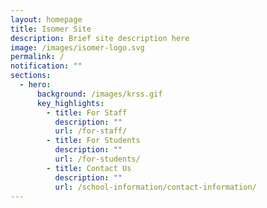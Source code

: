 ```yaml
---
layout: homepage
title: Isomer Site
description: Brief site description here
image: /images/isomer-logo.svg
permalink: /
notification: ""
sections:
  - hero:
      background: /images/krss.gif
      key_highlights:
        - title: For Staff
          description: ""
          url: /for-staff/
        - title: For Students
          description: ""
          url: /for-students/
        - title: Contact Us
          description: ""
          url: /school-information/contact-information/
---
```

